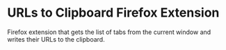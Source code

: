 # URLs to Clipboard Firefox Extension
Firefox extension that gets the list of tabs from the current window and writes their URLs to the clipboard.

